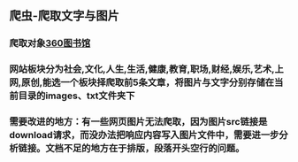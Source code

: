 ## 爬虫-爬取文字与图片
### 爬取对象[360图书馆](http://www.360doc.com/index.html)
### 网站板块分为社会,文化,人生,生活,健康,教育,职场,财经,娱乐,艺术,上网,原创,能选一个板块择爬取前5条文章，将图片与文字分别存储在当前目录的images、txt文件夹下
### 需要改进的地方：有一些网页图片无法爬取，因为图片src链接是download请求，而没办法把响应内容写入图片文件中，需要进一步分析链接。文档不足的地方在于排版，段落开头空行的问题。